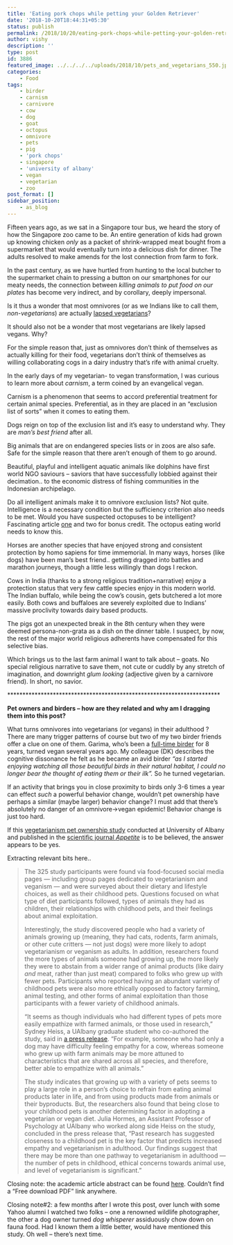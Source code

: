 ```yaml
---
title: 'Eating pork chops while petting your Golden Retriever'
date: '2018-10-20T18:44:31+05:30'
status: publish
permalink: /2018/10/20/eating-pork-chops-while-petting-your-golden-retriever
author: vishy
description: ''
type: post
id: 3886
featured_image: ../../../../uploads/2018/10/pets_and_vegetarians_550.jpeg
categories: 
    - Food
tags:
    - birder
    - carnism
    - carnivore
    - cow
    - dog
    - goat
    - octopus
    - omnivore
    - pets
    - pig
    - 'pork chops'
    - singapore
    - 'university of albany'
    - vegan
    - vegetarian
    - zoo
post_format: []
sidebar_position:
    - as_blog
---
```


Fifteen years ago, as we sat in a Singapore tour bus, we heard the story of how the Singapore zoo came to be. An entire generation of kids had grown up knowing chicken *only* as a packet of shrink-wrapped meat bought from a supermarket that would eventually turn into a delicious dish for dinner. The adults resolved to make amends for the lost connection from farm to fork.

In the past century, as we have hurtled from hunting to the local butcher to the supermarket chain to pressing a button on our smartphones for our meaty needs, the connection between *killing animals to put food on our plates* has become very indirect, and by corollary, deeply impersonal.

Is it thus a wonder that most omnivores (or as we Indians like to call them, *non-vegetarians*) are actually [lapsed vegetarians](http://www.ulaar.com/2015/10/22/understanding-meat-eaters-through-the-lapsed-vegetarian-lens/)?

It should also not be a wonder that most vegetarians are likely lapsed vegans. Why?

For the simple reason that, just as omnivores don’t think of themselves as actually killing for their food, vegetarians don’t think of themselves as willing collaborating cogs in a dairy industry that’s rife with animal cruelty.

In the early days of my vegetarian- to vegan transformation, I was curious to learn more about *carnism*, a term coined by an evangelical vegan.

Carnism is a phenomenon that seems to accord preferential treatment for certain animal species. Preferential, as in they are placed in an “exclusion list of sorts” when it comes to eating them.

Dogs reign on top of the exclusion list and it’s easy to understand why. They are *man’s best friend* after all.

Big animals that are on endangered species lists or in zoos are also safe. Safe for the simple reason that there aren’t enough of them to go around.

Beautiful, playful and intelligent aquatic animals like dolphins have first world NGO saviours – saviors that have successfully lobbied against their decimation.. to the economic distress of fishing communities in the Indonesian archipelago.

Do all intelligent animals make it to omnivore exclusion lists? Not quite. Intelligence is a necessary condition but the sufficiency criterion also needs to be met. Would you have suspected octopuses to be intelligent? Fascinating article [one](https://www.theatlantic.com/magazine/archive/2017/01/what-the-octopus-knows/508745/) and two for bonus credit. The octopus eating world needs to know this.

Horses are another species that have enjoyed strong and consistent protection by homo sapiens for time immemorial. In many ways, horses (like dogs) have been man’s best friend.. getting dragged into battles and marathon journeys, though a little less willingly than dogs I reckon.

Cows in India (thanks to a strong religious tradition+narrative) enjoy a protection status that very few cattle species enjoy in this modern world. The Indian buffalo, while being the cow’s cousin, gets butchered a lot more easily. Both cows and buffaloes are severely exploited due to Indians’ massive proclivity towards dairy based products.

The pigs got an unexpected break in the 8th century when they were deemed persona-non-grata as a dish on the dinner table. I suspect, by now, the rest of the major world religious adherents have compensated for this selective bias.

Which brings us to the last farm animal I want to talk about – goats. No special religious narrative to save them, not cute or cuddly by any stretch of imagination, and downright *glum looking* (adjective given by a carnivore friend). In short, no savior.

\*\*\*\*\*\*\*\*\*\*\*\*\*\*\*\*\*\*\*\*\*\*\*\*\*\*\*\*\*\*\*\*\*\*\*\*\*\*\*\*\*\*\*\*\*\*\*\*\*\*\*\*\*\*\*\*\*\*\*\*\*\*\*\*\*\*\*\*\*\*

**Pet owners and birders – how are they related and why am I dragging them into this post?**

What turns omnivores into vegetarians (or vegans) in their adulthood ? There are many trigger patterns of course but two of my two birder friends offer a clue on one of them. Garima, who’s been a [full-time birder](http://www.ulaar.com/2016/03/27/what-drives-birders/) for 8 years, turned vegan several years ago. My colleague (DK) describes the cognitive dissonance he felt as he became an avid birder *“as I started enjoying watching all those beautiful birds in their natural habitat, I could no longer bear the thought of eating them or their ilk”.* So he turned vegetarian.

If an activity that brings you in close proximity to birds only 3-6 times a year can effect *such* a powerful behavior change, wouldn’t pet ownership have perhaps a similar (maybe larger) behavior change? I must add that there’s absolutely no danger of an omnivore-&gt;vegan epidemic! Behavior change is just too hard.

If this [vegetarianism pet ownership study](https://www.bustle.com/p/vegetarianism-pet-ownership-are-related-in-this-surprising-way-according-to-a-new-study-8859922) conducted at University of Albany and published in the [scientific journal *Appetite*](https://www.sciencedirect.com/science/article/pii/S0195666317312904?via%3Dihub) is to be believed, the answer appears to be yes.

Extracting relevant bits here..

> The 325 study participants were found via food-focused social media pages — including group pages dedicated to vegetarianism and veganism — and were surveyed about their dietary and lifestyle choices, as well as their childhood pets. Questions focused on what type of diet participants followed, types of animals they had as children, their relationships with childhood pets, and their feelings about animal exploitation.
> 
> Interestingly, the study discovered people who had a variety of animals growing up (meaning, they had cats, rodents, farm animals, or other cute critters — not just dogs) were more likely to adopt vegetarianism or veganism as adults. In addition, researchers found the more types of animals someone had growing up, the more likely they were to abstain from a wider range of animal products (like dairy *and* meat, rather than just meat) compared to folks who grew up with fewer pets. Participants who reported having an abundant variety of childhood pets were also more ethically opposed to factory farming, animal testing, and other forms of animal exploitation than those participants with a fewer variety of childhood animals.
> 
> “It seems as though individuals who had different types of pets more easily empathize with farmed animals, or those used in research,” Sydney Heiss, a UAlbany graduate student who co-authored the study, said in [a press release](https://www.albany.edu/news/86282.php). “For example, someone who had only a dog may have difficulty feeling empathy for a cow, whereas someone who grew up with farm animals may be more attuned to characteristics that are shared across all species, and therefore, better able to empathize with all animals.”
> 
> The study indicates that growing up with a variety of pets seems to play a large role in a person’s choice to refrain from eating animal products later in life, and from using products made from animals or their byproducts. But, the researchers also found that being close to your childhood pets is another determining factor in adopting a vegetarian or vegan diet. Julia Hormes, an Assistant Professor of Psychology at UAlbany who worked along side Heiss on the study, concluded in the press release that, “Past research has suggested closeness to a childhood pet is the key factor that predicts increased empathy and vegetarianism in adulthood. Our findings suggest that there may be more than one pathway to vegetarianism in adulthood — the number of pets in childhood, ethical concerns towards animal use, and level of vegetarianism is significant.”

Closing note: the academic article abstract can be found [here](https://www.ncbi.nlm.nih.gov/pubmed/29225142). Couldn’t find a “Free download PDF” link anywhere.

Closing note#2: a few months after I wrote this post, over lunch with some Yahoo alumni I watched two folks – one a renowned wildlife photographer, the other a dog owner turned *dog whisperer* assiduously chow down on fauna food. Had I known them a little better, would have mentioned this study. Oh well – there’s next time.

